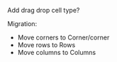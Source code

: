 ﻿Add drag drop cell type?

Migration:
- Move corners to Corner/corner
- Move rows to Rows
- Move columns to Columns